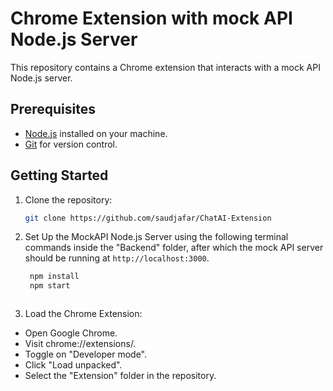 # Chrome Extension with mock API Node.js Server

This repository contains a Chrome extension that interacts with a mock API Node.js server.

## Prerequisites

- [Node.js](https://nodejs.org/) installed on your machine.
- [Git](https://git-scm.com/) for version control.

## Getting Started

1. Clone the repository:

   ```bash
   git clone https://github.com/saudjafar/ChatAI-Extension

2. Set Up the MockAPI Node.js Server using the following terminal commands inside the "Backend" folder, after which
   the mock API server should be running at `http://localhost:3000`.

   ```bash
    npm install
    npm start



4. Load the Chrome Extension:

- Open Google Chrome.
- Visit chrome://extensions/.
- Toggle on "Developer mode".
- Click "Load unpacked".
- Select the "Extension" folder in the repository.
